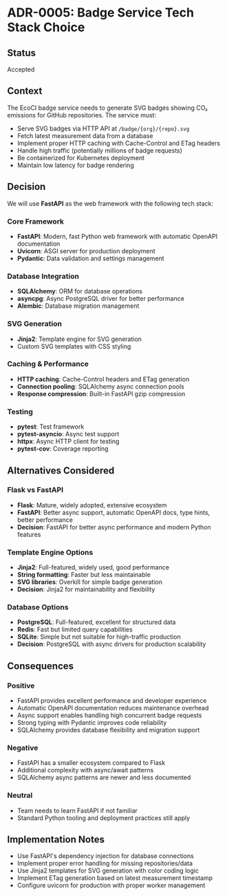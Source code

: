 # ADR-0005: Badge Service Tech Stack Choice

## Status
Accepted

## Context
The EcoCI badge service needs to generate SVG badges showing CO₂ emissions for GitHub repositories. The service must:

- Serve SVG badges via HTTP API at `/badge/{org}/{repo}.svg`
- Fetch latest measurement data from a database
- Implement proper HTTP caching with Cache-Control and ETag headers
- Handle high traffic (potentially millions of badge requests)
- Be containerized for Kubernetes deployment
- Maintain low latency for badge rendering

## Decision
We will use **FastAPI** as the web framework with the following tech stack:

### Core Framework
- **FastAPI**: Modern, fast Python web framework with automatic OpenAPI documentation
- **Uvicorn**: ASGI server for production deployment
- **Pydantic**: Data validation and settings management

### Database Integration
- **SQLAlchemy**: ORM for database operations
- **asyncpg**: Async PostgreSQL driver for better performance
- **Alembic**: Database migration management

### SVG Generation
- **Jinja2**: Template engine for SVG generation
- Custom SVG templates with CSS styling

### Caching & Performance
- **HTTP caching**: Cache-Control headers and ETag generation
- **Connection pooling**: SQLAlchemy async connection pools
- **Response compression**: Built-in FastAPI gzip compression

### Testing
- **pytest**: Test framework
- **pytest-asyncio**: Async test support
- **httpx**: Async HTTP client for testing
- **pytest-cov**: Coverage reporting

## Alternatives Considered

### Flask vs FastAPI
- **Flask**: Mature, widely adopted, extensive ecosystem
- **FastAPI**: Better async support, automatic OpenAPI docs, type hints, better performance
- **Decision**: FastAPI for better async performance and modern Python features

### Template Engine Options
- **Jinja2**: Full-featured, widely used, good performance
- **String formatting**: Faster but less maintainable
- **SVG libraries**: Overkill for simple badge generation
- **Decision**: Jinja2 for maintainability and flexibility

### Database Options
- **PostgreSQL**: Full-featured, excellent for structured data
- **Redis**: Fast but limited query capabilities
- **SQLite**: Simple but not suitable for high-traffic production
- **Decision**: PostgreSQL with async drivers for production scalability

## Consequences

### Positive
- FastAPI provides excellent performance and developer experience
- Automatic OpenAPI documentation reduces maintenance overhead
- Async support enables handling high concurrent badge requests
- Strong typing with Pydantic improves code reliability
- SQLAlchemy provides database flexibility and migration support

### Negative
- FastAPI has a smaller ecosystem compared to Flask
- Additional complexity with async/await patterns
- SQLAlchemy async patterns are newer and less documented

### Neutral
- Team needs to learn FastAPI if not familiar
- Standard Python tooling and deployment practices still apply

## Implementation Notes
- Use FastAPI's dependency injection for database connections
- Implement proper error handling for missing repositories/data
- Use Jinja2 templates for SVG generation with color coding logic
- Implement ETag generation based on latest measurement timestamp
- Configure uvicorn for production with proper worker management